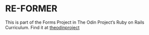 # RE-FORMER

This is part of the Forms Project in The Odin Project’s Ruby on Rails Curriculum. Find it at <a href=https://www.theodinproject.com”>theodinproject<a>
